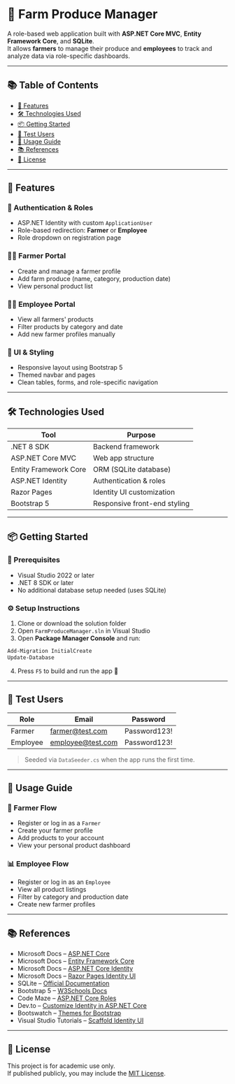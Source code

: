 # 🌾 Farm Produce Manager

A role-based web application built with **ASP.NET Core MVC**, **Entity Framework Core**, and **SQLite**.  
It allows **farmers** to manage their produce and **employees** to track and analyze data via role-specific dashboards.

---

## 📚 Table of Contents

- [🚀 Features](#-features)
- [🛠️ Technologies Used](#️-technologies-used)
- [📦 Getting Started](#-getting-started)
- [🔐 Test Users](#-test-users)
- [🧪 Usage Guide](#-usage-guide)
- [📚 References](#-references)
- [📃 License](#-license)

---

## 🚀 Features

### 👤 Authentication & Roles
- ASP.NET Identity with custom `ApplicationUser`
- Role-based redirection: **Farmer** or **Employee**
- Role dropdown on registration page

### 👨‍🌾 Farmer Portal
- Create and manage a farmer profile
- Add farm produce (name, category, production date)
- View personal product list

### 🧑‍💼 Employee Portal
- View all farmers' products
- Filter products by category and date
- Add new farmer profiles manually

### 🎨 UI & Styling
- Responsive layout using Bootstrap 5
- Themed navbar and pages
- Clean tables, forms, and role-specific navigation

---

## 🛠️ Technologies Used

| Tool                     | Purpose                           |
|--------------------------|-----------------------------------|
| .NET 8 SDK               | Backend framework                 |
| ASP.NET Core MVC         | Web app structure                 |
| Entity Framework Core    | ORM (SQLite database)             |
| ASP.NET Identity         | Authentication & roles            |
| Razor Pages              | Identity UI customization         |
| Bootstrap 5              | Responsive front-end styling      |

---

## 📦 Getting Started

### 🧰 Prerequisites

- Visual Studio 2022 or later
- .NET 8 SDK or later
- No additional database setup needed (uses SQLite)

### ⚙️ Setup Instructions

1. Clone or download the solution folder  
2. Open `FarmProduceManager.sln` in Visual Studio  
3. Open **Package Manager Console** and run:

```bash
Add-Migration InitialCreate
Update-Database
```

4. Press `F5` to build and run the app 🎉

---

## 🔐 Test Users

| Role     | Email              | Password      |
|----------|--------------------|---------------|
| Farmer   | farmer@test.com    | Password123!  |
| Employee | employee@test.com  | Password123!  |

> Seeded via `DataSeeder.cs` when the app runs the first time.

---

## 🧪 Usage Guide

### 🌱 Farmer Flow
- Register or log in as a `Farmer`
- Create your farmer profile
- Add products to your account
- View your personal product dashboard

### 📊 Employee Flow
- Register or log in as an `Employee`
- View all product listings
- Filter by category and production date
- Create new farmer profiles

---

## 📚 References

- Microsoft Docs – [ASP.NET Core](https://learn.microsoft.com/en-us/aspnet/core/?view=aspnetcore-8.0)
- Microsoft Docs – [Entity Framework Core](https://learn.microsoft.com/en-us/ef/core/)
- Microsoft Docs – [ASP.NET Core Identity](https://learn.microsoft.com/en-us/aspnet/core/security/authentication/identity)
- Microsoft Docs – [Razor Pages Identity UI](https://learn.microsoft.com/en-us/aspnet/core/security/authentication/scaffold-identity)
- SQLite – [Official Documentation](https://www.sqlite.org/docs.html)
- Bootstrap 5 – [W3Schools Docs](https://www.w3schools.com/bootstrap5/)
- Code Maze – [ASP.NET Core Roles](https://code-maze.com/aspnetcore-identity-user-roles/)
- Dev.to – [Customize Identity in ASP.NET Core](https://dev.to/moe23/customize-identity-in-aspnet-core-37h4)
- Bootswatch – [Themes for Bootstrap](https://bootswatch.com/)
- Visual Studio Tutorials – [Scaffold Identity UI](https://learn.microsoft.com/en-us/aspnet/core/security/authentication/scaffold-identity?view=aspnetcore-8.0&tabs=visual-studio)

---

## 📃 License

This project is for academic use only.  
If published publicly, you may include the [MIT License](https://opensource.org/licenses/MIT).
